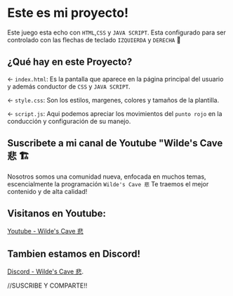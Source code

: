 # Este es mi proyecto!

Este juego esta echo con `HTML`,`CSS` y `JAVA SCRIPT`. Esta configurado para ser controlado con las flechas de teclado `IZQUIERDA` y `DERECHA` 🦄

## ¿Qué hay en este Proyecto?

← `index.html`: Es la pantalla que aparece en la página principal del usuario y además conductor de `CSS` y `JAVA SCRIPT`.

← `style.css`:  Son los estilos, margenes, colores y tamaños de la plantilla.

← `script.js`: Aqui podemos apreciar los movimientos del `punto rojo` en la conducción y configuración de su manejo.

## Suscribete a mi canal de Youtube "Wilde's Cave 悲 🏗️

Nosotros somos una comunidad nueva, enfocada en muchos temas, escencialmente la programación `Wilde's Cave 悲` Te traemos el mejor contenido y de alta calidad!

## Visitanos en Youtube:

[Youtube - Wilde's Cave 悲](https://www.youtube.com/channel/UCNMzB7x-dytJ300hKYiQDPg)

## Tambien estamos en Discord!

[Discord - Wilde's Cave 悲](https://discord.com/invite/XR7B4a7Ptq).

//SUSCRIBE Y COMPARTE!!
